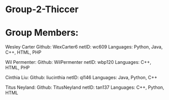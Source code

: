# Group-2-Thiccer
# Group Members:

Wesley Carter     Github: WexCarter6      netID: wc609      Languages: Python, Java, C++, HTML, PHP

Wil Permenter:    Github: WilPermenter    netID: wbp120     Languages: C++, HTML, PHP

Cinthia Liu:      Github: liucinthia      netID: ql146      Languages: Java, Python, C++

Titus Neyland:    Github: TitusNeyland    netID: tan137     Languages: C++, Python, HTML
